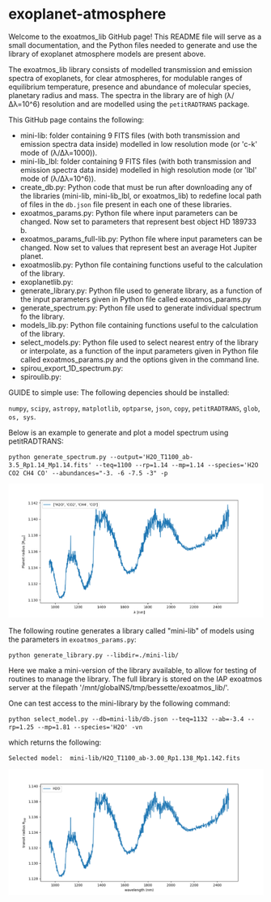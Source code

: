 # exoplanet-atmosphere

Welcome to the exoatmos_lib GitHub page! 
This README file will serve as a small documentation, and the Python files needed to generate and use the library  of exoplanet atmosphere models are present above. 

The exoatmos_lib library consists of modelled transmission and emission spectra of exoplanets, for clear atmospheres, for modulable ranges of equilibrium temperature, presence and abundance of molecular species, planetary radius and mass. The spectra in the library are of high (λ/Δλ=10^6) resolution and are modelled using the `petitRADTRANS` package.

This GitHub page contains the following: 
- mini-lib: folder containing 9 FITS files (with both transmission and emission spectra data inside) modelled in low resolution mode (or 'c-k' mode of (λ/Δλ=1000)).
- mini-lib_lbl: folder containing 9 FITS files (with both transmission and emission spectra data inside) modelled in high resolution mode (or 'lbl' mode of (λ/Δλ=10^6)).
- create_db.py: Python code that must be run after downloading any of the libraries (mini-lib, mini-lib_lbl, or exoatmos_lib) to redefine local path of files in the `db.json` file present in each one of these libraries. 
- exoatmos_params.py: Python file where input parameters can be changed. Now set to parameters that represent best object HD 189733 b. 
- exoatmos_params_full-lib.py: Python file where input parameters can be changed. Now set to values that represent best an average Hot Jupiter planet. 
- exoatmoslib.py: Python file containing functions useful to the calculation of the library. 
- exoplanetlib.py: 
- generate_library.py: Python file used to generate library, as a function of the input parameters given in Python file called exoatmos_params.py
- generate_spectrum.py: Python file used to generate individual spectrum fo the library. 
- models_lib.py: Python file containing functions useful to the calculation of the library. 
- select_models.py: Python file used to select nearest entry of the library or interpolate, as a function of the input parameters given in Python file called exoatmos_params.py and the options given in the command line. 
- spirou_export_1D_spectrum.py: 
- spiroulib.py: 


GUIDE to simple use:
The following depencies should be installed:

`numpy`, `scipy`, `astropy`, `matplotlib`, `optparse`, `json`, `copy`, `petitRADTRANS`, `glob`, `os, sys`.

Below is an example to generate and plot a model spectrum using petitRADTRANS:

```
python generate_spectrum.py --output='H2O_T1100_ab-3.5_Rp1.14_Mp1.14.fits' --teq=1100 --rp=1.14 --mp=1.14 --species='H2O CO2 CH4 CO' --abundances="-3. -6 -7.5 -3" -p
```
![Alt text](Figures/generate_spectrum_example.png?raw=true "Title")

The following routine generates a library called "mini-lib" of models using the parameters in `exoatmos_params.py`:

```
python generate_library.py --libdir=./mini-lib/
```

Here we make a mini-version of the library available, to allow for testing of routines to manage the library. The full library is stored on the IAP exoatmos server at the filepath '/mnt/globalNS/tmp/bessette/exoatmos_lib/'.

One can test access to the mini-library by the following command:

```
python select_model.py --db=mini-lib/db.json --teq=1132 --ab=-3.4 --rp=1.25 --mp=1.81 --species='H2O' -vn
```

which returns the following:

```
Selected model:  mini-lib/H2O_T1100_ab-3.00_Rp1.138_Mp1.142.fits
```

![Alt text](Figures/select_model_H2O.png?raw=true "Title")
